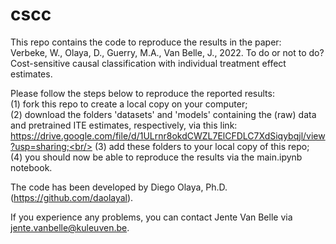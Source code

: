 # cscc
This repo contains the code to reproduce the results in the paper:  
Verbeke, W., Olaya, D., Guerry, M.A., Van Belle, J., 2022. To do or not to do? Cost-sensitive causal classification with individual treatment effect estimates.

Please follow the steps below to reproduce the reported results:<br/>
(1) fork this repo to create a local copy on your computer;<br/>
(2) download the folders 'datasets' and 'models' containing the (raw) data and pretrained ITE estimates, respectively, via this link: https://drive.google.com/file/d/1ULrnr8okdCWZL7ElCFDLC7XdSiqybqjl/view?usp=sharing;<br/>
(3) add these folders to your local copy of this repo;<br/>
(4) you should now be able to reproduce the results via the main.ipynb notebook.<br/>

The code has been developed by Diego Olaya, Ph.D. (https://github.com/daolayal).

If you experience any problems, you can contact Jente Van Belle via jente.vanbelle@kuleuven.be.
